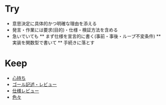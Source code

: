 


Try
===================

* 意思決定に具体的かつ明確な理由を添える
* 発言・作業には要求(目的)・仕様・検証方法を含める
* 急いでいても
** まず仕様を宣言的に書く(事前・事後・ループ不変条件)
** 実装を関数型で書いて
** 手続きに落とす



Keep
===================

* [心持ち](config/always.md)
* [ゴール記述・レビュー](config/goal.md)
* [仕様レビュー](config/spec.md)
* [色々](config/etc.md)



